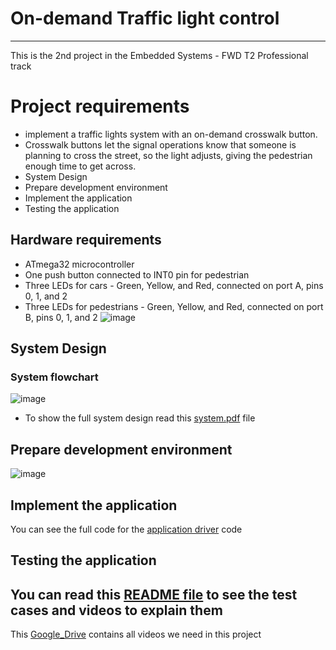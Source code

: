 # On-demand Traffic light control
---
This is the 2nd project in the Embedded Systems - FWD T2 Professional track
# Project requirements
- implement a traffic lights system with an on-demand crosswalk button.
- Crosswalk buttons let the signal operations know that someone is planning to cross the street, so the light adjusts, giving the pedestrian enough time to get across.
- System Design
- Prepare development environment
- Implement the application
- Testing the application
## Hardware requirements
- ATmega32 microcontroller
- One push button connected to INT0 pin for pedestrian
- Three LEDs for cars - Green, Yellow, and Red, connected on port A, pins 0, 1, and 2
- Three LEDs for pedestrians - Green, Yellow, and Red, connected on port B, pins 0, 1, and 2
![image](https://user-images.githubusercontent.com/87614712/190864420-88971fe7-0f98-4d07-a871-7307c6089ed1.png)
## System Design
### System flowchart
![image](https://user-images.githubusercontent.com/87614712/190865139-7fc8b48e-587d-45cb-8759-32db2e5604b3.png)
- To show the full system design read this [system.pdf](https://github.com/AliTaima/On-demand-Traffic-light-control/blob/main/System.pdf) file
## Prepare development environment
![image](https://user-images.githubusercontent.com/87614712/190864231-1ce15fa2-ed8d-40e6-b422-2d4cbd0ebe64.png)
## Implement the application
You can see the full code for the [application driver](https://github.com/AliTaima/On-demand-Traffic-light-control/tree/main/Traffic-light-control/Application) code
## Testing the application
You can read this [README file](https://github.com/AliTaima/On-demand-Traffic-light-control/tree/main/Traffic-light-control/Application#readme) to see the test cases and videos to explain them
---
This [Google_Drive](https://drive.google.com/drive/folders/1PM-vSYrJN6sYCLmR_M-Qpgel5Fmu8XFM?usp=sharing) contains all videos we need in this project
